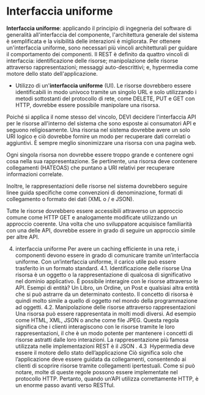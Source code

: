 # Interfaccia uniforme

**Interfaccia uniforme**: applicando il principio di ingegneria del software di generalità all'interfaccia del componente, l'architettura generale del sistema è semplificata e la visibilità delle interazioni è migliorata. Per ottenere un'interfaccia uniforme, sono necessari più vincoli architetturali per guidare il comportamento dei componenti. Il REST è definito da quattro vincoli di interfaccia: identificazione delle risorse; manipolazione delle risorse attraverso rappresentazioni; messaggi auto-descrittivi; e, hypermedia come motore dello stato dell'applicazione.

* Utilizzo di un'**interfaccia uniforme** (UI). Le risorse dovrebbero essere identificabili in modo univoco tramite un singolo URL e solo utilizzando i metodi sottostanti del protocollo di rete, come DELETE, PUT e GET con HTTP, dovrebbe essere possibile manipolare una risorsa.



Poiché si applica il nome stesso del vincolo, DEVI decidere l'interfaccia API per le risorse all'interno del sistema che sono esposte ai consumatori API e seguono religiosamente. Una risorsa nel sistema dovrebbe avere un solo URI logico e ciò dovrebbe fornire un modo per recuperare dati correlati o aggiuntivi. È sempre meglio sinonimizzare una risorsa con una pagina web.

Ogni singola risorsa non dovrebbe essere troppo grande e contenere ogni cosa nella sua rappresentazione. Se pertinente, una risorsa deve contenere collegamenti (HATEOAS) che puntano a URI relativi per recuperare informazioni correlate.

Inoltre, le rappresentazioni delle risorse nel sistema dovrebbero seguire linee guida specifiche come convenzioni di denominazione, formati di collegamento o formato dei dati (XML o / e JSON).

Tutte le risorse dovrebbero essere accessibili attraverso un approccio comune come HTTP GET e analogamente modificate utilizzando un approccio coerente.
Una volta che uno sviluppatore acquisisce familiarità con una delle API, dovrebbe essere in grado di seguire un approccio simile per altre API.

4. interfaccia uniforme
Per avere un caching efficiente in una rete, i componenti devono essere in grado di comunicare tramite un’interfaccia uniforme. Con un’interfaccia uniforme, il carico utile può essere trasferito in un formato standard.
4.1. Identificazione delle risorse
Una risorsa è un oggetto o la rappresentazione di qualcosa di significativo nel dominio applicativo. È possibile interagire con le risorse attraverso le API. Esempi di entità? Un Libro, un Ordine, un Post e qualsiasi altra entità che si può astrarre da un determinato contesto. Il concetto di risorsa è quindi molto simile a quello di oggetto nel mondo della programmazione ad oggetti.
4.2. Manipolazione delle risorse attraverso rappresentazioni
Una risorsa può essere rappresentata in molti modi diversi.
Ad esempio come HTML, XML, JSON o anche come file JPEG.
Questa regola significa che i clienti interagiscono con le risorse tramite le loro rappresentazioni, il che è un modo potente per mantenere i concetti di risorse astratti dalle loro interazioni. La rappresentazione più famosa utilizzata nelle implementazioni REST è il JSON . 
4.3  Hypermedia deve essere il motore dello stato dell’applicazione
Ciò significa solo che l’applicazione deve essere guidata da collegamenti, consentendo ai clienti di scoprire risorse tramite collegamenti ipertestuali. Come si può notare, molte di queste regole possono essere implementate nel protocollo HTTP. Pertanto, quando un’API utilizza correttamente HTTP, è un enorme passo avanti verso RESTful.